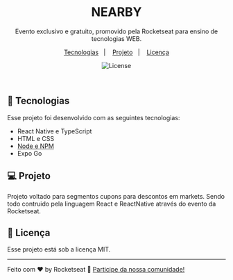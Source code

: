 <h1 align="center"> NEARBY </h1>

<p align="center">
Evento exclusivo e gratuito, promovido pela Rocketseat para ensino de tecnologias WEB.
</p>

<p align="center">
  <a href="#-tecnologias">Tecnologias</a>&nbsp;&nbsp;&nbsp;|&nbsp;&nbsp;&nbsp;
  <a href="#-projeto">Projeto</a>&nbsp;&nbsp;&nbsp;|&nbsp;&nbsp;&nbsp;
  <a href="#memo-licença">Licença</a>
</p>

<p align="center">
  <img alt="License" src="nearby/mobile/assets/images/nearby.png">
</p>

<br>

## 🚀 Tecnologias

Esse projeto foi desenvolvido com as seguintes tecnologias:

- React Native e TypeScript
- HTML e CSS
- [Node e NPM](https://nodejs.org/)
- Expo Go

## 💻 Projeto

Projeto voltado para segmentos cupons para descontos em markets. Sendo todo contruido pela linguagem React e ReactNative através do evento da Rocketseat.


## :memo: Licença

Esse projeto está sob a licença MIT.

---

Feito com ♥ by Rocketseat :wave: [Participe da nossa comunidade!](https://discord.gg/rocketseat)
